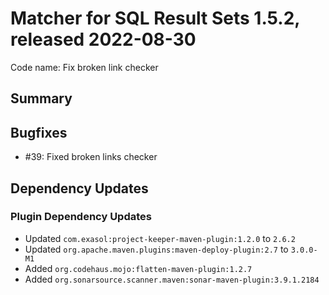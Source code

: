# Matcher for SQL Result Sets 1.5.2, released 2022-08-30

Code name: Fix broken link checker

## Summary

## Bugfixes

* #39: Fixed broken links checker

## Dependency Updates

### Plugin Dependency Updates

* Updated `com.exasol:project-keeper-maven-plugin:1.2.0` to `2.6.2`
* Updated `org.apache.maven.plugins:maven-deploy-plugin:2.7` to `3.0.0-M1`
* Added `org.codehaus.mojo:flatten-maven-plugin:1.2.7`
* Added `org.sonarsource.scanner.maven:sonar-maven-plugin:3.9.1.2184`
